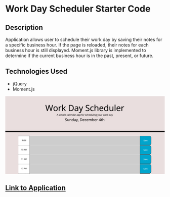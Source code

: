 # Work Day Scheduler Starter Code

## Description

Application allows user to schedule their work day by saving their notes for a specific business hour. If the page is reloaded, their notes for each business hour is still displayed. Moment.js library is implemented to determine if the current business hour is in the past, present, or future.

## Technologies Used

- jQuery
- Moment.js

<img src="./Develop/Screen Shot 2022-12-04 at 9.05.59 PM.png" alt="webpage-image">

## <a href="https://dmilleza.github.io/Work-Day-Scheduler/">Link to Application</a>
